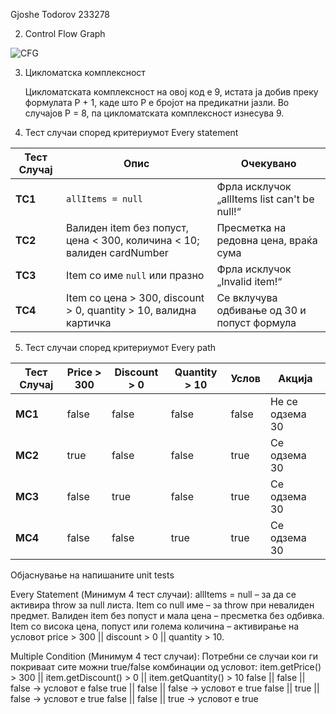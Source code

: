 Gjoshe Todorov 233278

2. Control Flow Graph
   
![CFG](https://github.com/user-attachments/assets/a72e5d2d-0656-4b8c-8c46-315c202ab529)

3. Цикломатска комплексност
   
   Цикломатската комплексност на овој код е 9, истата ја добив преку формулата P + 1, каде што P е бројот на предикатни јазли. Во случајoв P = 8, па цикломатската комплексност изнесува 9.

4. Тест случаи според критериумот Every statement

| Тест Случај | Опис                                                                   | Очекувано                                    |
| ----------- | ---------------------------------------------------------------------- | -------------------------------------------- |
| **TC1**     | `allItems = null`                                                      | Фрла исклучок „allItems list can't be null!“ |
| **TC2**     | Валиден item без попуст, цена < 300, количина < 10; валиден cardNumber | Пресметка на редовна цена, враќа сума        |
| **TC3**     | Item со име `null` или празно                                          | Фрла исклучок „Invalid item!“                |
| **TC4**     | Item со цена > 300, discount > 0, quantity > 10, валидна картичка      | Се вклучува одбивање од 30 и попуст формула  |

5. Тест случаи според критериумот Every path

| Тест Случај | Price > 300 | Discount > 0 | Quantity > 10 | Услов | Акција          |
| ----------- | ----------- | ------------ | ------------- | ----- | --------------- |
| **MC1**     | false       | false        | false         | false | Не се одзема 30 |
| **MC2**     | true        | false        | false         | true  | Се одзема 30    |
| **MC3**     | false       | true         | false         | true  | Се одзема 30    |
| **MC4**     | false       | false        | true          | true  | Се одзема 30    |

Објаснување на напишаните unit tests

Every Statement (Минимум 4 тест случаи):
allItems = null – за да се активира throw за null листа.
Item со null име – за throw при невалиден предмет.
Валиден item без попуст и мала цена – пресметка без одбивка.
Item со висока цена, попуст или голема количина – активирање на условот price > 300 || discount > 0 || quantity > 10.

Multiple Condition (Минимум 4 тест случаи):
Потребни се случаи кои ги покриваат сите можни true/false комбинации од условот:
item.getPrice() > 300 || item.getDiscount() > 0 || item.getQuantity() > 10
false || false || false → условот е false
true || false || false → условот е true
false || true || false → условот е true
false || false || true → условот е true
